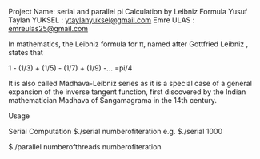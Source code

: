Project Name: serial and parallel pi Calculation by Leibniz Formula
Yusuf Taylan YUKSEL : ytaylanyuksel@gmail.com
Emre ULAS           : emreulas25@gmail.com

In mathematics, the Leibniz formula for π, named after Gottfried Leibniz , states that

1 - (1/3) + (1/5) - (1/7) + (1/9) -... =pi/4

It is also called Madhava-Leibniz series as it is a special case of a general expansion of the inverse tangent function, first discovered by the Indian mathematician Madhava of Sangamagrama in the 14th century. 

Usage

Serial Computation
$./serial numberofiteration
e.g. $./serial 1000

$./parallel numberofthreads numberofiteration
